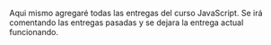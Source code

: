 Aqui mismo agregaré todas las entregas del curso JavaScript.
Se irá comentando las entregas pasadas y se dejara la entrega actual funcionando.